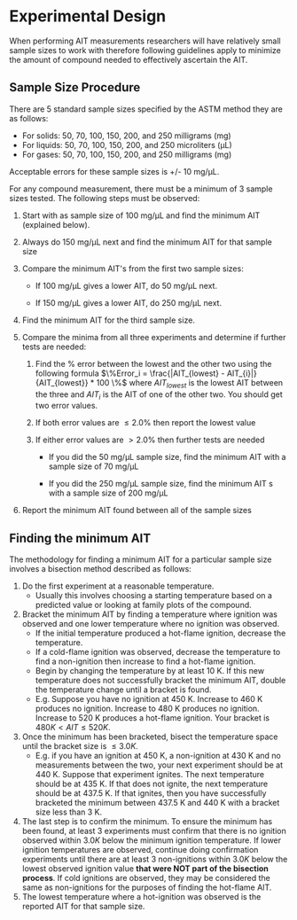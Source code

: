 # Experimental Design

When performing AIT measurements researchers will have relatively small sample sizes to work with therefore following guidelines apply to minimize the amount of compound needed to effectively ascertain the AIT.

## Sample Size Procedure

There are 5 standard sample sizes specified by the ASTM method they are as follows:

- For solids: 50, 70, 100, 150, 200, and 250 milligrams (mg) 
- For liquids: 50, 70, 100, 150, 200, and 250 microliters (&#956;L)
- For gases: 50, 70, 100, 150, 200, and 250 milligrams (mg)

Acceptable errors for these sample sizes is +/- 10 mg/&#956;L. 

For any compound measurement, there must be a minimum of 3 sample sizes tested. The following steps must be observed:

1. Start with as sample size of 100 mg/&#956;L and find the minimum AIT (explained below).

1. Always do 150 mg/&#956;L next and find the minimum AIT for that sample size

1. Compare the minimum AIT's from the first two sample sizes:

   - If 100 mg/&#956;L gives a lower AIT, do 50 mg/&#956;L next.

   - If 150  mg/&#956;L gives a lower AIT, do 250 mg/&#956;L next.

1. Find the minimum AIT for the third sample size.

1. Compare the minima from all three experiments and determine if further tests are needed:

   1. Find the % error between the lowest and the other two using the following formula $\%Error_i = \frac{|AIT_{lowest} - AIT_{i}|}{AIT_{lowest}} * 100 \%$ where $AIT_{lowest}$ is the lowest AIT between the three and $AIT_i$ is the AIT of one of the other two. You should get two error values. 

   1. If both error values are $\leq 2.0\%$ then report the lowest value

   1. If either error values are $> 2.0\%$ then further tests are needed

      - If you did the 50 mg/&#956;L sample size, find the minimum AIT with a sample size of 70 mg/&#956;L

      - If you did the 250 mg/&#956;L sample size, find the minimum AIT s with a sample size of 200 mg/&#956;L

1. Report the minimum AIT found between all of the sample sizes

## Finding the minimum AIT

The methodology for finding a minimum AIT for a particular sample size involves a bisection method described as follows:

1. Do the first experiment at a reasonable temperature. 
   - Usually this involves choosing a starting temperature based on a predicted value or looking at family plots of the compound. 
1. Bracket the minimum AIT by finding a temperature where ignition was observed and one lower temperature where no ignition was observed.
   - If the initial temperature produced a hot-flame ignition, decrease the temperature.
   - If a cold-flame ignition was observed, decrease the temperature to find a non-ignition then increase to find a hot-flame ignition.
   - Begin by changing the temperature by at least 10 K. If this new temperature does not successfully bracket the minimum AIT, double the temperature change until a bracket is found.
   - E.g. Suppose you have no ignition at 450 K. Increase to 460 K produces no ignition. Increase to 480 K produces no ignition. Increase to 520 K produces a hot-flame ignition. Your bracket is $480 K < AIT \leq 520 K$.
1. Once the minimum has been bracketed, bisect the temperature space until the bracket size is $\leq 3.0K$.
   - E.g. if you have an ignition at 450 K, a non-ignition at 430 K and no measurements between the two, your next experiment should be at 440 K. Suppose that experiment ignites. The next temperature should be at 435 K. If that does not ignite, the next temperature should be  at 437.5 K. If that ignites, then you have successfully bracketed the minimum between 437.5 K and 440 K with a bracket size less than 3 K.
1. The last step is to confirm the minimum. To ensure the minimum has been found, at least 3 experiments must confirm that there is no ignition observed within $3.0 K$ below the minimum ignition temperature. If lower ignition temperatures are observed, continue doing confirmation experiments until there are at least 3 non-ignitions within $3.0K$ below the lowest observed ignition value **that were NOT part of the bisection process**.  If cold ignitions are observed, they may be considered the same as non-ignitions for the purposes of finding the hot-flame AIT.
1. The lowest temperature where a hot-ignition was observed is the reported AIT for that sample size.





